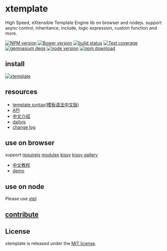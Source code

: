 # xtemplate

High Speed, eXtensible Template Engine lib on browser and nodejs.
support async control, inheritance, include, logic expression, custom function and more.

[![NPM version][npm-image]][npm-url]
[![Bower version][bower-image]][bower-url]
[![build status][travis-image]][travis-url]
[![Test coverage][coveralls-image]][coveralls-url]
[![gemnasium deps][gemnasium-image]][gemnasium-url]
[![node version][node-image]][node-url]
[![npm download][download-image]][download-url]

[npm-image]: http://img.shields.io/npm/v/xtemplate.svg?style=flat-square
[npm-url]: http://npmjs.org/package/xtemplate
[bower-image]: http://img.shields.io/bower/v/xtemplate.svg?style=flat-square
[bower-url]: https://github.com/kissyteam/xtemplate
[travis-image]: https://img.shields.io/travis/kissyteam/xtemplate.svg?style=flat-square
[travis-url]: https://travis-ci.org/kissyteam/xtemplate
[coveralls-image]: https://img.shields.io/coveralls/kissyteam/xtemplate.svg?style=flat-square
[coveralls-url]: https://coveralls.io/r/kissyteam/xtemplate?branch=master
[gemnasium-image]: http://img.shields.io/gemnasium/kissyteam/xtemplate.svg?style=flat-square
[gemnasium-url]: https://gemnasium.com/kissyteam/xtemplate
[node-image]: https://img.shields.io/badge/node.js-%3E=_0.10-green.svg?style=flat-square
[node-url]: http://nodejs.org/download/
[download-image]: https://img.shields.io/npm/dm/xtemplate.svg?style=flat-square
[download-url]: https://npmjs.org/package/xtemplate

## install

[![xtemplate](https://nodei.co/npm/xtemplate.png)](https://npmjs.org/package/xtemplate)

## resources

- [template syntax](https://github.com/kissyteam/xtemplate/blob/master/docs/syntax.md)([模板语法中文版](https://github.com/kissyteam/xtemplate/blob/master/docs/syntax-cn.md))
- [API](https://github.com/kissyteam/xtemplate/blob/master/docs/api.md)
- [中文介绍](https://github.com/kissyteam/xtemplate/blob/master/docs/tutorial/introduce.md)
- [dailyjs](http://dailyjs.com/2014/09/24/node-roundup/)
- [change log](https://github.com/kissyteam/xtemplate/blob/master/CHANGELOG.md)

## use on browser

support [requirejs](https://github.com/jrburke/requirejs) [modulex](https://github.com/kissyteam/modulex)
[kissy](http://docs.kissyui.com) [kissy gallery](http://gallery.kissyui.com)

- [中文教程](https://github.com/kissyteam/xtemplate/blob/master/docs/use-on-browser.md)
- [demo](https://github.com/yiminghe/xtemplate-on-browser)

## use on node

Please use [xtpl](https://github.com/kissyteam/xtpl)

## [contribute](https://github.com/kissyteam/xtemplate/blob/master/CONTRIBUTING.md)

## License

xtemplate is released under the [MIT license](http://opensource.org/licenses/MIT).
